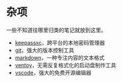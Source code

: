 # 杂项

一些不知道往哪里归类的笔记就放到这里。

- [keepassxc](keepassxc.md)，跨平台的本地密码管理器
- [git](git.md)，强大的版本控制工具
- [markdown](markdown.md)，一种专注内容的文本格式
- [ventoy](ventoy.md)，无需反复格式化的启动盘制作工具
- [vscode](vscode.md)，强大的免费开源编辑器
